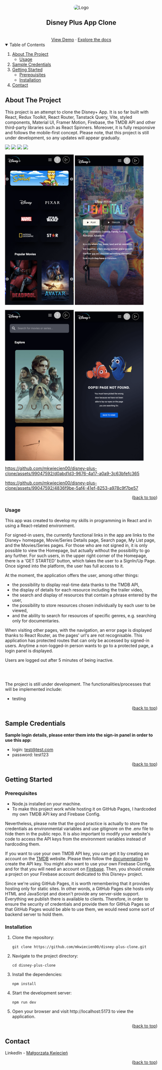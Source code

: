 <a name="readme-top"></a>

<div align="center">
    <img src="https://i0.wp.com/www.appletips.nl/wp-content/uploads/2019/09/disney-logo.png?fit=1550%2C1550&ssl=1" alt="Logo" width='200' style="border-radius:50px">
  <h2 align="center">Disney Plus App Clone</h1>
    <br />
    <a href="https://mkwiecien00.github.io/disney-plus-clone/">View Demo</a>
    ·
    <a href="https://github.com/mkwiecien00/disney-plus-clone">Explore the docs</a>
</div>

<details open="open">
  <summary>Table of Contents</summary>
  <ol>
    <li>
      <a href="#about-the-project">About The Project</a>
      <ul>
        <li><a href="#usage">Usage</a></li>
      </ul>
    </li>
      <li><a href="#sample-credentials">Sample Credentials</a></li>
    <li>
      <a href="#getting-started">Getting Started</a>
      <ul>
        <li><a href="#prerequisites">Prerequisites</a></li>
        <li><a href="#installation">Installation</a></li>
      </ul>
    </li>
    <li><a href="#contact">Contact</a></li>
  </ol>
</details>

<!-- ABOUT THE PROJECT -->

## About The Project

This project is an attempt to clone the Disney+ App. It is so far built with React, Redux Toolkit, React Router, Tanstack Query, Vite, styled components, Material UI, Framer Motion, Firebase, the TMDB API and other third-party libraries such as React Spinners. Moreover, it is fully responsive and follows the mobile-first concept. Please note, that this project is still under development, so any updates will appear gradually.

<!-- DESKTOP SCREENSHOTS -->
<img src="./src/assets/screenshots/desktop/homepage.png"/>

<img src="./src/assets/screenshots/desktop/details.png"/>

<img src="./src/assets/screenshots/desktop/searchquery.png"/>

<img src="./src/assets/screenshots/desktop/movies.png"/>

<!-- MOBILE SCREENSHOTS -->

<img src="./src/assets/screenshots/mobile/homepage.png" width="45%"/> <img src="./src/assets/screenshots/mobile/details.png" width="45%"/>

<img src="./src/assets/screenshots/mobile/search.png" width="45%"/> <img src="./src/assets/screenshots/mobile/errorpage.png" width="45%"/>

https://github.com/mkwiecien00/disney-plus-clone/assets/99047592/d0abd1d3-9676-4a17-a0a9-3c63bfefc365

https://github.com/mkwiecien00/disney-plus-clone/assets/99047592/4836f9be-5af4-41ef-8253-a978c9f7be57

<p align="right">(<a href="#readme-top">back to top</a>)</p>

### Usage

This app was created to develop my skills in programming in React and in using a React-related environment.

For signed-in users, the currently functional links in the app are links to the Disney+ homepage, Movie/Series Details page, Search page, My List page, and the Movies/Series pages.
For those who are not signed in, it is only possible to view the Homepage, but actually without the possibility to go any further.
For such users, in the upper right corner of the Homepage, there is a 'GET STARTED' button, which takes the user to a SignIn/Up Page.
Once signed into the platform, the user has full access to it.

At the moment, the application offers the user, among other things:

- the possibility to display real-time data thanks to the TMDB API,
- the display of details for each resource including the trailer video,
- the search and display of resources that contain a phrase entered by the user,
- the possibility to store resources chosen individually by each user to be viewed,
- and the ability to search for resources of specific genres, e.g. searching only for documentaries.

When visiting other pages, with the navigation, an error page is displayed thanks to React Router, as the pages' url's are not recognisable.
This application has protected routes that can only be accessed by signed-in users. Anytime a non-logged-in person wants to go to a protected page, a login panel is displayed.

Users are logged out after 5 minutes of being inactive.

<br />
<br />

The project is still under development. The functionalities/processes that will be implemented include:

- testing

<p align="right">(<a href="#readme-top">back to top</a>)</p>

<!-- SAMPLE CREDENTIALS -->

## Sample Credentials

**Sample login details, please enter them into the sign-in panel in order to use this app:**

- login: test@test.com
- password: test123

<p align="right">(<a href="#readme-top">back to top</a>)</p>

<!-- GETTING STARTED -->

## Getting Started

### Prerequisites

- Node.js installed on your machine.
- To make this project work while hosting it on GitHub Pages, I hardcoded my own TMDB API key and Firebase Config.

Nevertheless, please note that the good practice is actually to store the credentials as environmental variables and use gitignore on the .env file to hide them in the public repo. It is also important to modify your website's code to access the API keys from the environment variables instead of hardcoding them.

If you want to use your own TMDB API key, you can get it by creating an account on the [TMDB](https://www.themoviedb.org/) website. Please then follow the [documentation](https://developers.themoviedb.org/3/getting-started/introduction) to create the API key.
You might also want to use your own Firebase Config, and for that you will need an account on [Firebase](https://firebase.google.com). Then, you should create a project on your Firebase account dedicated to this Disney+ project.

Since we're using GitHub Pages, it is worth remembering that it provides hosting only for static sites. In other words, a GitHub Pages site hosts only HTML and JavaScript and doesn't provide any server-side support. Everything we publish there is available to clients.
Therefore, in order to ensure the security of credentials and provide them for GitHub Pages so that GitHub Pages would be able to use them, we would need some sort of backend server to hold them.

### Installation

1. Clone the repository:

   ```
   git clone https://github.com/mkwiecien00/disney-plus-clone.git
   ```

2. Navigate to the project directory:

   ```
   cd disney-plus-clone
   ```

3. Install the dependencies:

   ```
   npm install
   ```

4. Start the development server:

   ```
   npm run dev
   ```

5. Open your browser and visit http://localhost:5173 to view the application.

<p align="right">(<a href="#readme-top">back to top</a>)</p>

<!-- CONTACT -->

## Contact

LinkedIn - [Małgorzata Kwiecień](https://www.linkedin.com/in/malgorzatakwiecien00/)

<p align="right">(<a href="#readme-top">back to top</a>)</p>
